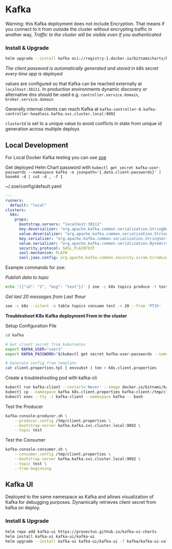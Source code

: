 # Kafka 

Warning: this Kafka deployment does not include Encryption. That means if you connect to it from outside the cluster without encrypting traffic in another way, *Traffic to the cluster will be visible even if you authenticated*

### Install & Upgrade

```bash
helm upgrade --install kafka oci://registry-1.docker.io/bitnamicharts/kafka -f kafka/kafka-values.yaml --namespace kafka --create-namespace
```

*The client password is automatically generated and stored in k8s secret every time app is deployed*

values are configured so that Kafka can be reached externally at `localhost:30111`. In production environments dynamic discovery or alternative dns should be used e.g. `controller.service.domain`, `broker.service.domain`

Generally internal clients can reach Kafka at `kafka-controller-0.kafka-controller-headless.kafka.svc.cluster.local:9092`

`clusterId` is set to a unique value to avoid conflicts in state from unique id generation across multiple deploys

## Local Development

For Local Docker Kafka testing you can use [zoe](https://adevinta.github.io/zoe/) 

Get deployed Helm Chart password with `kubectl get secret kafka-user-passwords --namespace kafka -o jsonpath='{.data.client-passwords}' | base64 -d | cut -d , -f 1`

~/.zoe/config/default.yaml 

```yaml
---
runners:
  default: "local"
clusters:
  k8s:
    props:
      bootstrap.servers: "localhost:30111"
      key.deserializer: "org.apache.kafka.common.serialization.StringDeserializer"
      value.deserializer: "org.apache.kafka.common.serialization.StringDeserializer"
      key.serializer: "org.apache.kafka.common.serialization.StringSerializer"
      value.serializer: "org.apache.kafka.common.serialization.ByteArraySerializer"
      security.protocol: SASL_PLAINTEXT
      sasl.mechanism: PLAIN
      sasl.jaas.config: org.apache.kafka.common.security.scram.ScramLoginModule required username="user1" password="results_of_kubectl_get_secret";
```

Example commands for zoe:

*Publish data to topic*

```bash
echo '[{"id": "1", "msg": "test"}]' | zoe -c k8s topics produce -t test  --from-stdin --key-path id
```

*Get last 20 messages from Last 1hour*

```bash
zoe -c k8s --silent -o table topics consume test -n 20 --from 'PT1h'
```

**Troubleshoot K8s Kafka deployment From in the cluster**

Setup Configuration File

```bash
cd kafka

# Get client secret from kubernetes
export KAFKA_USER="user1"
export KAFKA_PASSWORD="$(kubectl get secret kafka-user-passwords --namespace kafka -o jsonpath='{.data.client-passwords}' | base64 -d | cut -d , -f 1)";

# Generate config from template
cat client.properties.tpl | envsubst | tee > k8s.client.properties
```

Create a troubleshooting pod with kafka-cli

```bash
kubectl run kafka-client --restart='Never' --image docker.io/bitnami/kafka:3.7.0-debian-12-r6 --namespace kafka --command -- sleep infinity
kubectl cp --namespace kafka k8s.client.properties kafka-client:/tmp/client.properties
kubectl exec --tty -i kafka-client --namespace kafka -- bash
```

Test the Producer

```bash
kafka-console-producer.sh \
    --producer.config /tmp/client.properties \
    --bootstrap-server kafka.kafka.svc.cluster.local:9092 \
    --topic test
```

Test the Consumer

```bash
kafka-console-consumer.sh \
    --consumer.config /tmp/client.properties \
    --bootstrap-server kafka.kafka.svc.cluster.local:9092 \
    --topic test \
    --from-beginning
```

## Kafka UI

Deployed to the same namespace as Kafka and allows visualization of Kafka for debugging purposes. Dynamically retrieves client secret from kafka on deploy.

### Install & Upgrade

```bash
helm repo add kafka-ui https://provectus.github.io/kafka-ui-charts
helm install kafka-ui kafka-ui/kafka-ui
helm upgrade --install kafka-ui kafka-ui/kafka-ui -f kafka/kafka-ui-values.yaml --namespace kafka --create-namespace
```